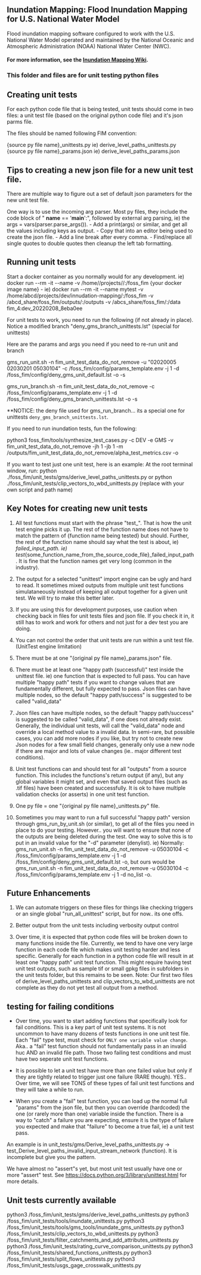 ## Inundation Mapping: Flood Inundation Mapping for U.S. National Water Model

Flood inundation mapping software configured to work with the U.S. National Water Model operated and maintained by the National Oceanic and Atmospheric Administration (NOAA) National Water Center (NWC).

#### For more information, see the [Inundation Mapping Wiki](https://github.com/NOAA-OWP/inundation-mapping/wiki).

### This folder and files are for unit testing python files

## Creating unit tests

For each python code file that is being tested, unit tests should come in two files: a unit test file (based on the original python code file) and it's json parms file. 

The files should be named following FIM convention:

{source py file name}_unittests.py     ie) derive_level_paths_unittests.py
{source py file name}_params.json      ie) derive_level_paths_params.json


## Tips to creating a new json file for a new unit test file.

There are multiple way to figure out a set of default json parameters for the new unit test file. 

One way is to use the incoming arg parser. Most py files, they include the code block of " __name__ == '__main__':", followed by external arg parsing, ie) the args = vars(parser.parse_args()). 
	- Add a print(args) or similar, and get all the values including keys as output.
	- Copy that into an editor being used to create the json file.
	- Add a line break after every comma.
	- Find/replace all single quotes to double quotes then cleanup the left tab formatting.


## Running unit tests

Start a docker container as you normally would for any development. ie) docker run --rm -it --name <a docker container name> -v /home/<your name>/projects/<folder path>/:/foss_fim {your docker image name}
	- ie) docker run --rm -it --name mytest -v /home/abcd/projects/dev/innudation-mapping/:/foss_fim -v /abcd_share/foss_fim/outputs/:/outputs -v /abcs_share/foss_fim/:/data fim_4:dev_20220208_8eba0ee

For unit tests to work, you need to run the following (if not already in place).
Notice a modified branch "deny_gms_branch_unittests.lst"  (special for unittests)

Here are the params and args you need if you need to re-run unit and branch

gms_run_unit.sh -n fim_unit_test_data_do_not_remove -u "02020005 02030201 05030104" -c /foss_fim/config/params_template.env -j 1 -d /foss_fim/config/deny_gms_unit_default.lst -o -s
	
gms_run_branch.sh -n fim_unit_test_data_do_not_remove -c /foss_fim/config/params_template.env -j 1 -d /foss_fim/config/deny_gms_branch_unittests.lst -o -s

**NOTICE: the deny file used for gms_run_branch... its a special one for unittests `deny_gms_branch_unittests.lst`.

If you need to run inundation tests, fun the following:

python3 foss_fim/tools/synthesize_test_cases.py -c DEV -e GMS -v fim_unit_test_data_do_not_remove -jh 1 -jb 1 -m /outputs/fim_unit_test_data_do_not_remove/alpha_test_metrics.csv -o

If you want to test just one unit test, here is an example:
At the root terminal window, run:  python ./foss_fim/unit_tests/gms/derive_level_paths_unittests.py  or python ./foss_fim/unit_tests/clip_vectors_to_wbd_unittests.py
(replace with your own script and path name)

## Key Notes for creating new unit tests
1) All test functions must start with the phrase "test_". That is how the unit test engine picks it up. The rest of the function name does not have to match the pattern of {function name being tested} but should. Further, the rest of the function name should say what the test is about, ie) _failed_input_path.  ie) test_{some_function_name_from_the_source_code_file}_failed_input_path. It is fine that the function names get very long (common in the industry).

2) The output for a selected "unittest" import engine can be ugly and hard to read. It sometimes mixed outputs from multiple unit test functions simulataneously instead of keeping all output together for a given unit test. We will try to make this better later.

3) If you are using this for development purposes, use caution when checking back in files for unit tests files and json file. If you check it in, it still has to work and work for others and not just for a dev test you are doing.

4) You can not control the order that unit tests are run within a unit test file. (UnitTest engine limitation)

5) There must be at one "{original py file name}_params.json" file.

6) There must be at least one "happy path (successful)" test inside the unittest file. ie) one function that is expected to full pass. You can have multiple "happy path" tests if you want to change values that are fundamentally different, but fully expected to pass. Json files can have multiple nodes, so the default "happy path/success" is suggested to be called "valid_data"

7) Json files can have multiple nodes, so the default "happy path/success" is suggested to be called "valid_data", if one does not already exist. Generally, the individual unit tests, will call the "valid_data" node and override a local method value to a invalid data. In semi-rare, but possible cases, you can add more nodes if you like, but try not to create new Json nodes for a few small field changes, generally only use a new node if there are major and lots of value changes (ie.. major different test conditions).

8) Unit test functions can and should test for all "outputs" from a source function. This includes the functions's return output (if any), but any global variables it might set, and even that saved output files (such as .tif files) have been created and successfully. It is ok to have multiple validation checks (or asserts) in one unit test function.

9) One py file = one "{original py file name}_unittests.py" file.

10) Sometimes you may want to run a full successful "happy path" version through gms_run_by_unit.sh (or similar), to get all of the files you need in place to do your testing. However.. you will want to ensure that none of the outputs are being deleted during the test. One way to solve this is to put in an invalid value for the "-d" parameter (denylist). ie) Normally:  gms_run_unit.sh -n fim_unit_test_data_do_not_remove -u 05030104 -c /foss_fim/config/params_template.env -j 1 -d /foss_fim/config/deny_gms_unit_default.lst -o, but ours would be 
gms_run_unit.sh -n fim_unit_test_data_do_not_remove -u 05030104 -c /foss_fim/config/params_template.env -j 1 -d no_list -o. 

## Future Enhancements
1) We can automate triggers on these files for things like checking triggers or an single global "run_all_unittest" script, but for now.. its one offs.

2) Better output from the unit tests including verbosity output control

3) Over time, it is expected that python code files will be broken down to many functions inside the file. Currently, we tend to have one very large function in each code file which makes unit testing harder and less specific. Generally for each function in a python code file will result in at least one "happy path" unit test function. This might require having test unit test outputs, such as sample tif or small gpkg files in subfolders in the unit tests folder, but this remains to be seen. Note: Our first two files of derive_level_paths_unittests and clip_vectors_to_wbd_unittests are not complete as they do not yet test all output from a method.


## testing for failing conditions
- Over time, you want to start adding functions that specifically look for fail conditions. This is a key part of unit test systems. It is not uncommon to have many dozens of tests functions in one unit test file. Each "fail" type test, must check for `ONLY one variable value change`. Aka.. a "fail" test function should not fundamentally pass in an invalid huc AND an invalid file path.  Those two failing test conditions and must have two seperate unit test functions. 

- It is possible to let a unit test have more than one failed value but only if they are tightly related to trigger just one failure (RARE though). YES.. Over time, we will see TONS of these types of fail unit test functions and they will take a while to run.

- When you create a "fail" test function, you can load up the normal full "params" from the json file, but then you can override (hardcoded) the one (or rarely more than one) variable inside the function. There is a way to "catch" a failure you are expecting, ensure it is the type of failure you expected and make that "failure" to become a true fail, ie) a unit test pass. 

An example is in unit_tests/gms/Derive_level_paths_unittests.py -> test_Derive_level_paths_invalid_input_stream_network (function). It is incomplete but give you the pattern.

We have almost no "assert"s yet, but most unit test usually have one or more "assert" test. See https://docs.python.org/3/library/unittest.html for more details.

## Unit tests currently available
python3 /foss_fim/unit_tests/gms/derive_level_paths_unittests.py
python3 /foss_fim/unit_tests/tools/inundate_unittests.py
python3 /foss_fim/unit_tests/tools/gms_tools/inundate_gms_unittests.py
python3 /foss_fim/unit_tests/clip_vectors_to_wbd_unittests.py
python3 /foss_fim/unit_tests/filter_catchments_and_add_attributes_unittests.py
python3 /foss_fim/unit_tests/rating_curve_comparison_unittests.py
python3 /foss_fim/unit_tests/shared_functions_unittests.py
python3 /foss_fim/unit_tests/split_flows_unittests.py
python3 /foss_fim/unit_tests/usgs_gage_crosswalk_unittests.py


